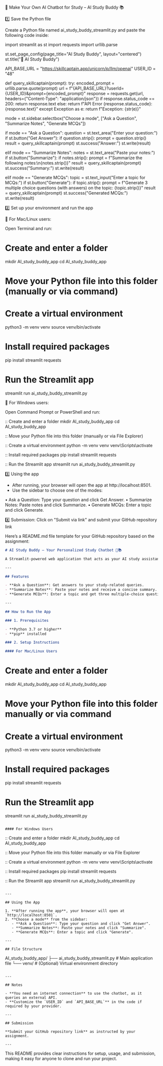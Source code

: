 

🤖 Make Your Own AI Chatbot for Study – AI Study Buddy 📚

1️⃣ Save the Python file

Create a Python file named ai_study_buddy_streamlit.py and paste the following code inside:

import streamlit as st
import requests
import urllib.parse

st.set_page_config(page_title="AI Study Buddy", layout="centered")
st.title("📘 AI Study Buddy")

API_BASE_URL = "https://skillcaptain.app/unicorn/p/llm/openai"
USER_ID = "48"

def query_skillcaptain(prompt):
try:
encoded_prompt = urllib.parse.quote(prompt)
url = f"{API_BASE_URL}?userId={USER_ID}\&prompt={encoded_prompt}"
response = requests.get(url, headers={"Content-Type": "application/json"})
if response.status_code == 200:
return response.text
else:
return f"API Error {response.status_code}: {response.text}"
except Exception as e:
return f"Exception: {str(e)}"

mode = st.sidebar.selectbox("Choose a mode", ["Ask a Question", "Summarize Notes", "Generate MCQs"])

if mode == "Ask a Question":
question = st.text_area("Enter your question:")
if st.button("Get Answer"):
if question.strip():
prompt = question.strip()
result = query_skillcaptain(prompt)
st.success("Answer:")
st.write(result)

elif mode == "Summarize Notes":
notes = st.text_area("Paste your notes:")
if st.button("Summarize"):
if notes.strip():
prompt = f"Summarize the following notes:\n{notes.strip()}"
result = query_skillcaptain(prompt)
st.success("Summary:")
st.write(result)

elif mode == "Generate MCQs":
topic = st.text_input("Enter a topic for MCQs:")
if st.button("Generate"):
if topic.strip():
prompt = f"Generate 3 multiple choice questions (with answers) on the topic: {topic.strip()}"
result = query_skillcaptain(prompt)
st.success("Generated MCQs:")
st.write(result)

2️⃣ Set up your environment and run the app

🔹 For Mac/Linux users:

Open Terminal and run:

# Create and enter a folder

mkdir AI_study_buddy_app
cd AI_study_buddy_app

# Move your Python file into this folder (manually or via command)

# Create a virtual environment

python3 -m venv venv
source venv/bin/activate

# Install required packages

pip install streamlit requests

# Run the Streamlit app

streamlit run ai_study_buddy_streamlit.py

🔹 For Windows users:

Open Command Prompt or PowerShell and run:

:: Create and enter a folder
mkdir AI_study_buddy_app
cd AI_study_buddy_app

:: Move your Python file into this folder (manually or via File Explorer)

:: Create a virtual environment
python -m venv venv
venv\Scripts\activate

:: Install required packages
pip install streamlit requests

:: Run the Streamlit app
streamlit run ai_study_buddy_streamlit.py

3️⃣ Using the app

- After running, your browser will open the app at http://localhost:8501.
- Use the sidebar to choose one of the modes:

• Ask a Question: Type your question and click Get Answer.
• Summarize Notes: Paste notes and click Summarize.
• Generate MCQs: Enter a topic and click Generate.

4️⃣ Submission:
Click on "Submit via link" and submit your GitHub repository link

Here’s a README.md file template for your GitHub repository based on the assignment:

```markdown
# AI Study Buddy – Your Personalized Study Chatbot 🤖📚

A Streamlit-powered web application that acts as your AI study assistant. Ask questions, summarize notes, or generate multiple-choice questions (MCQs) on any topic—all through a simple web interface.

---

## Features

- **Ask a Question**: Get answers to your study-related queries.
- **Summarize Notes**: Paste your notes and receive a concise summary.
- **Generate MCQs**: Enter a topic and get three multiple-choice questions with answers.

---

## How to Run the App

### 1. Prerequisites

- **Python 3.7 or higher**
- **pip** installed

### 2. Setup Instructions

#### For Mac/Linux Users

```


# Create and enter a folder

mkdir AI_study_buddy_app
cd AI_study_buddy_app

# Move your Python file into this folder manually or via command

# Create a virtual environment

python3 -m venv venv
source venv/bin/activate

# Install required packages

pip install streamlit requests

# Run the Streamlit app

streamlit run ai_study_buddy_streamlit.py

```

#### For Windows Users

```

:: Create and enter a folder
mkdir AI_study_buddy_app
cd AI_study_buddy_app

:: Move your Python file into this folder manually or via File Explorer

:: Create a virtual environment
python -m venv venv
venv\Scripts\activate

:: Install required packages
pip install streamlit requests

:: Run the Streamlit app
streamlit run ai_study_buddy_streamlit.py

```

---

## Using the App

1. **After running the app**, your browser will open at `http://localhost:8501`.
2. **Choose a mode** from the sidebar:
   - **Ask a Question**: Type your question and click "Get Answer".
   - **Summarize Notes**: Paste your notes and click "Summarize".
   - **Generate MCQs**: Enter a topic and click "Generate".

---

## File Structure

```

AI_study_buddy_app/
├── ai_study_buddy_streamlit.py    \# Main application file
└── venv/                          \# (Optional) Virtual environment directory

```

---

## Notes

- **You need an internet connection** to use the chatbot, as it queries an external API.
- **Customize the `USER_ID` and `API_BASE_URL`** in the code if required by your provider.

---

## Submission

**Submit your GitHub repository link** as instructed by your assignment.

---
```

This README provides clear instructions for setup, usage, and submission, making it easy for anyone to clone and run your project.

